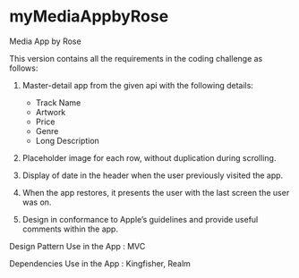 # myMediaAppbyRose

Media App by Rose

This version contains all the requirements in the coding challenge as follows:

1. Master-detail app from the given api with the following details:

    - Track Name
    - Artwork
    - Price
    - Genre
    - Long Description

2. Placeholder image for each row, without duplication during scrolling.
3. Display of date in the header when the user previously visited the app.
4. When the app restores, it presents the user with the last screen the user was on.
5. Design in conformance to Apple’s guidelines and provide useful comments within the app.

Design Pattern Use in the App :  MVC

Dependencies Use in the App : Kingfisher, Realm
